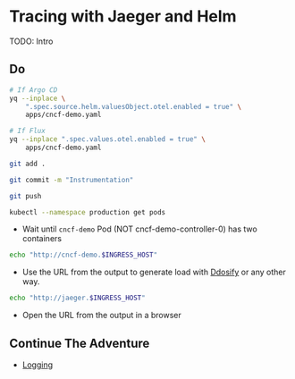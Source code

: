 # Tracing with Jaeger and Helm

TODO: Intro

## Do

```bash
# If Argo CD
yq --inplace \
    ".spec.source.helm.valuesObject.otel.enabled = true" \
    apps/cncf-demo.yaml

# If Flux
yq --inplace ".spec.values.otel.enabled = true" \
    apps/cncf-demo.yaml

git add .

git commit -m "Instrumentation"

git push

kubectl --namespace production get pods
```

* Wait until `cncf-demo` Pod (NOT cncf-demo-controller-0) has two containers

```sh
echo "http://cncf-demo.$INGRESS_HOST"
```

* Use the URL from the output to generate load with [Ddosify](https://ddosify.com) or any other way.

```sh
echo "http://jaeger.$INGRESS_HOST"
```

* Open the URL from the output in a browser

## Continue The Adventure

* [Logging](../logging/README.md)
